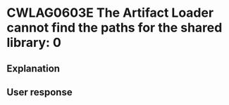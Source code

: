 # CWLAG0603E The Artifact Loader cannot find the paths for the shared library: 0

## Explanation

## User response